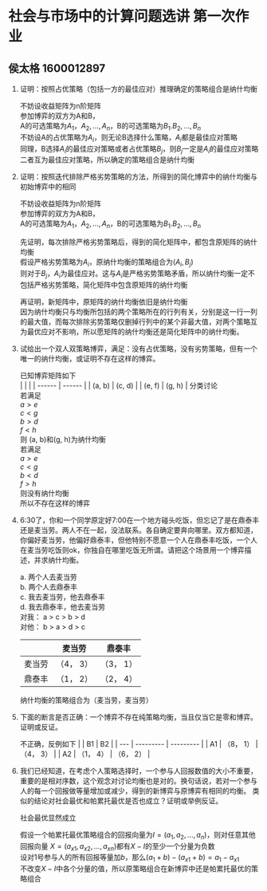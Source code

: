 # 社会与市场中的计算问题选讲 第一次作业 
## 侯太格 1600012897
1. 证明：按照占优策略（包括一方的最佳应对）推理确定的策略组合是纳什均衡  
  
    不妨设收益矩阵为n阶矩阵  
    参加博弈的双方为A和B，  
    A的可选策略为$A_1，A_2, ..., A_n$，B的可选策略为$B_1. B_2, ..., B_n$  
    不妨设A的占优策略为$A_i$，则无论B选择什么策略，$A_i$都是最佳应对策略  
    同理，B选择$A_i$的最佳应对策略或者占优策略$B_j$，则$B_j$一定是$A_i$的最佳应对策略  
    二者互为最佳应对策略，所以确定的策略组合是纳什均衡



2. 证明：按照迭代排除严格劣势策略的方法，所得到的简化博弈中的纳什均衡与初始博弈中的相同  
   
    不妨设收益矩阵为n阶矩阵  
    参加博弈的双方为A和B，  
    A的可选策略为$A_1，A_2, ..., A_n$，B的可选策略为$B_1. B_2, ..., B_n$   

    先证明，每次排除严格劣势策略后，得到的简化矩阵中，都包含原矩阵的纳什均衡  
    假设严格劣势策略为$A_i$，原纳什均衡的策略组合为$(A_i, B_j)$  
    则对于$B_j$，$A_i$为最佳应对。这与$A_i$是严格劣势策略矛盾，所以纳什均衡一定不包括严格劣势策略，简化矩阵中包含原矩阵的纳什均衡  

    再证明，新矩阵中，原矩阵的纳什均衡依旧是纳什均衡  
    因为纳什均衡只与均衡所包括的两个策略所在的行列有关，分别是这一行一列的最大值，而每次排除劣势策略仅删掉行列中的某个非最大值，对两个策略互为最优应对不影响，所以愿矩阵的纳什均衡还是简化矩阵中的纳什均衡。


3. 试给出一个双人双策略博弈，满足：没有占优策略，没有劣势策略，但有一个唯一的纳什均衡，或证明不存在这样的博弈。  

    已知博弈矩阵如下   
    |        |        |
    | ------ | ------ |
    | (a, b) | (c, d) |
    | (e, f) | (g, h) |
    分类讨论  
    若满足  
    $a > e$  
    $c < g$  
    $b > d$  
    $f < h$  
    则 (a, b)和(g, h)为纳什均衡  
    若满足  
    $a > e$  
    $c < g$  
    $b < d$  
    $f > h$  
    则没有纳什均衡   
    所以不存在这样的博弈
    

4. 6:30了，你和一个同学原定好7:00在一个地方碰头吃饭，但忘记了是在鼎泰丰还是麦当劳。两人不在一起，没法联系。各自确定要奔向哪里。双方都知道，你偏好麦当劳，他偏好鼎泰丰，但他特别不愿意一个人在鼎泰丰吃饭，一个人在麦当劳吃饭则ok，你独自在哪里吃饭无所谓。请把这个场景用一个博弈描述，并求纳什均衡。    
   
    a. 两个人去麦当劳  
    b. 两个人去鼎泰丰    
    c. 我去麦当劳，他去鼎泰丰  
    d. 我去鼎泰丰，他去麦当劳    
    对我： a > c > b > d  
    对他： b > a > d > c  

    |        | 麦当劳    | 鼎泰丰    |
    | ------ | --------- | --------- |
    | 麦当劳 | （4， 3） | （3， 1） |
    | 鼎泰丰 | （1， 2） | （2， 4） |
    纳什均衡的策略组合为（麦当劳，麦当劳）



5. 下面的断言是否正确：一个博弈不存在纯策略均衡，当且仅当它是零和博弈。证明或反证。  

    不正确，反例如下
    |     | B1        | B2        |
    | --- | --------- | --------- |
    | A1  | （8， 1） | （4， 3） |
    | A2  | （1， 4） | （6， 2） |
     

6.  我们已经知道，在考虑个人策略选择时，一个参与人回报数值的大小不重要，重要的是相对序数，这个观念对讨论均衡也是对的。换句话说，若对一个参与人的每一个回报做等量增加或减少，得到的新博弈与原博弈有相同的均衡。
类似的结论对社会最优和帕累托最优是否也成立？证明或举例反证。  

    社会最优显然成立  
    
    假设一个帕累托最优策略组合的回报向量为$I = (a_1, a_2, ..., a_n)$，则对任意其他回报向量 $X = (a_{x1}, a_{x2}, ..., a_{xn})$都有$X - I$的至少一个分量为负数  
    设对1号参与人的所有回报等量加$b$，那么$(a_1 + b) - (a_{x1} + b) = a_1 - a_{x1}$  
    不改变$X - I$中各个分量的值，所以原策略组合在新博弈中还是帕累托最优的策略组合
